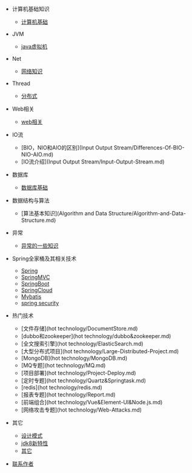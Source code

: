 - 计算机基础知识

  - [计算机基础](Foundation-Knowledge/Foundation-Knowledge.md)
  
- JVM

  - [java虚拟机](JVM/JVM.md)
  
- Net

  - [网络知识](Net/Communication-protocol.md)
  
- Thread

  - [分布式](Thread/Thread.md)
  
- Web相关

  - [web相关](web/web.md)


- IO流

  - [BIO，NIO和AIO的区别](Input Output Stream/Differences-Of-BIO-NIO-AIO.md)
  - [IO流介绍](Input Output Stream/Input-Output-Stream.md)
  
- 数据库

  - [数据库基础](DB/database.md)
  
- 数据结构与算法

  - [算法基本知识](Algorithm and Data Structure/Algorithm-and-Data-Structure.md)


- 异常

  - [异常的一些知识](Exception/Exception.md)
- Spring全家桶及其相关技术

  - [Spring](spring/spring.md)
  - [SpringMVC](spring/springMVC.md)
  - [SpringBoot](spring/springboot.md)
  - [SpringCloud](spring/springcloud.md)
  - [Mybatis](spring/Mybatis.md)
  - [spring security](spring/Spring-security.md)
- 热门技术
  - [文件存储](hot technology/DocumentStore.md)
  - [dubbo和zookeeper](hot technology/dubbo&zookeeper.md)
  - [全文搜索引擎](hot technology/ElasticSearch.md)
  - [大型分布式项目](hot technology/Large-Distributed-Project.md)
  - [MongoDB](hot technology/MongoDB.md)
  - [MQ专题](hot technology/MQ.md)
  - [项目部署](hot technology/Project-Deploy.md)
  - [定时专题](hot technology/Quartz&Springtask.md)
  - [redis](hot technology/redis.md)
  - [报表专题](hot technology/Report.md)
  - [前端组合](hot technology/Vue&Element-UI&Node.js.md)
  - [网络攻击专题](hot technology/Web-Attacks.md)
- 其它
  - [设计模式](other/Design-pattern.md)
  - [jdk8新特性](other/jdk1.8.md)
  - [其它](other/other.md)
- [联系作者](contactme.md)